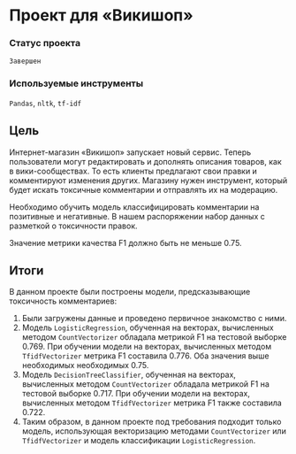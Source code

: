 # Проект для «Викишоп»

### Статус проекта

`Завершен`

### Используемые инструменты

`Pandas`, `nltk`, `tf-idf`

## Цель

Интернет-магазин «Викишоп» запускает новый сервис. Теперь пользователи могут редактировать и дополнять описания товаров, как в вики-сообществах. То есть клиенты предлагают свои правки и комментируют изменения других. Магазину нужен инструмент, который будет искать токсичные комментарии и отправлять их на модерацию. 

Необходимо обучить модель классифицировать комментарии на позитивные и негативные. В нашем распоряжении набор данных с разметкой о токсичности правок.

Значение метрики качества F1 должно быть не меньше 0.75.

## Итоги

В данном проекте были построены модели, предсказывающие токсичность комментариев:
1. Были загружены данные и проведено первичное знакомство с ними.
2. Модель `LogisticRegression`, обученная на векторах, вычисленных методом `CountVectorizer` обладала метрикой F1 на тестовой выборке 0.769. При обучении модели на векторах, вычисленных методом `TfidfVectorizer` метрика F1 составила 0.776. Оба значения выше необходимых необходимых 0.75.
3. Модель `DecisionTreeClassifier`, обученная на векторах, вычисленных методом `CountVectorizer` обладала метрикой F1 на тестовой выборке 0.717. При обучении модели на векторах, вычисленных методом `TfidfVectorizer` метрика F1 также составила 0.722.
4. Таким образом, в данном проекте под требования подходит только модель, использующая векторизацию методами `CountVectorizer` или `TfidfVectorizer` и модель классификации `LogisticRegression`.
